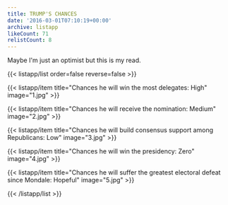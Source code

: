 ```yaml
---
title: TRUMP'S CHANCES
date: '2016-03-01T07:10:19+00:00'
archive: listapp
likeCount: 71
relistCount: 8
---
```


Maybe I'm just an optimist but this is my read.

<!--more-->

{{< listapp/list order=false reverse=false >}}

   {{< listapp/item title="Chances he will win the most delegates: High"
      image="1.jpg" >}}

   {{< listapp/item title="Chances he will receive the nomination: Medium"
      image="2.jpg" >}}

   {{< listapp/item title="Chances he will build consensus support among Republicans: Low"
      image="3.jpg" >}}

   {{< listapp/item title="Chances he will win the presidency: Zero"
      image="4.jpg" >}}

   {{< listapp/item title="Chances he will suffer the greatest electoral defeat since Mondale: Hopeful"
      image="5.jpg" >}}

{{< /listapp/list >}}

